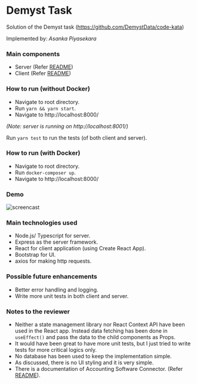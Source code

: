 # Demyst Task

Solution of the Demyst task (https://github.com/DemystData/code-kata)

Implemented by: *Asanka Piyasekara*

### Main components

* Server (Refer [README](./server/README.md))
* Client (Refer [README](./client/README.md))

### How to run (without Docker)

* Navigate to root directory.
* Run `yarn && yarn start`.
* Navigate to http://localhost:8000/

*(Note: server is running on http://localhost:8001/)*

Run `yarn test` to run the tests (of both client and server).

### How to run (with Docker)

* Navigate to root directory.
* Run `docker-composer up`.
* Navigate to http://localhost:8000/

### Demo

![screencast](screencast.gif)

### Main technologies used

* Node.js/ Typescript for server.
* Express as the server framework.
* React for client application (using Create React App).
* Bootstrap for UI.
* axios for making http requests.

### Possible future enhancements

* Better error handling and logging.
* Write more unit tests in both client and server.

### Notes to the reviewer ###

* Neither a state management library nor React Context API have been used in the React app. Instead data fetching has been done in `useEffect()` and pass the data to the child components as Props.
* It would have been great to have more unit tests, but I just tried to write tests for more critical logics only.
* No database has been used to keep the implementation simple.
* As discussed, there is no UI styling and it is very simple.
* There is a documentation of Accounting Software Connector. (Refer [README](./server/src/services/accountingSoftwareConnector/README.md)).
